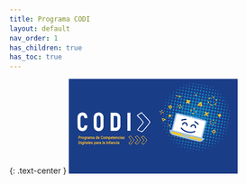 ```yaml
---
title: Programa CODI
layout: default
nav_order: 1
has_children: true
has_toc: true
---
```




{: .text-center }
![alt text](assets/imatges/CODI.png)
